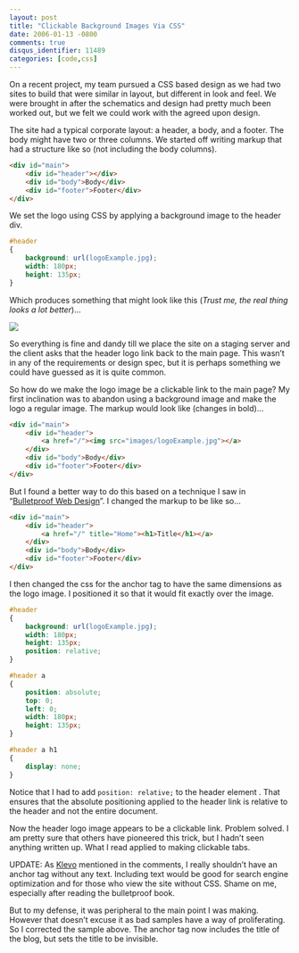 ```yaml
---
layout: post
title: "Clickable Background Images Via CSS"
date: 2006-01-13 -0800
comments: true
disqus_identifier: 11489
categories: [code,css]
---
```

On a recent project, my team pursued a CSS based design as we had two
sites to build that were similar in layout, but different in look and
feel. We were brought in after the schematics and design had pretty much
been worked out, but we felt we could work with the agreed upon design.

The site had a typical corporate layout: a header, a body, and a footer.
The body might have two or three columns. We started off writing markup
that had a structure like so (not including the body columns).

```html
<div id="main">
    <div id="header"></div>
    <div id="body">Body</div>
    <div id="footer">Footer</div>
</div>
```

We set the logo using CSS by applying a background image to the header
div.

```css
#header
{
    background: url(logoExample.jpg);
    width: 180px;
    height: 135px;
}
```

Which produces something that might look like this (*Trust me, the real
thing looks a lot better*)...

![](http://haacked.com/images/PageExample.jpg)

So everything is fine and dandy till we place the site on a staging
server and the client asks that the header logo link back to the main
page. This wasn’t in any of the requirements or design spec, but it is
perhaps something we could have guessed as it is quite common.

So how do we make the logo image be a clickable link to the main page?
My first inclination was to abandon using a background image and make
the logo a regular image. The markup would look like (changes in
bold)...

```html
<div id="main">
    <div id="header">
        <a href="/"><img src="images/logoExample.jpg"></a>
    </div>
    <div id="body">Body</div>
    <div id="footer">Footer</div>
</div>
```

But I found a better way to do this based on a technique I saw in
“[Bulletproof Web
Design](http://www.amazon.com/exec/obidos/redirect?link_code=as2&path=ASIN/0321346939&tag=youvebeenhaac-20&camp=1789&creative=9325 "Bulletproof Web Design")”.
I changed the markup to be like so...

```html
<div id="main">
    <div id="header">
        <a href="/" title="Home"><h1>Title</h1></a>
    </div>
    <div id="body">Body</div>
    <div id="footer">Footer</div>
</div>
```

I then changed the css for the anchor tag to have the same dimensions as
the logo image. I positioned it so that it would fit exactly over the
image.

```css
#header
{
    background: url(logoExample.jpg);
    width: 180px;
    height: 135px;
    position: relative;
}

#header a
{
    position: absolute;
    top: 0;
    left: 0;
    width: 180px;
    height: 135px;
}

#header a h1
{
    display: none;
}
```

Notice that I had to add `position: relative;` to the header element .
That ensures that the absolute positioning applied to the header link is
relative to the header and not the entire document.

Now the header logo image appears to be a clickable link. Problem
solved. I am pretty sure that others have pioneered this trick, but I
hadn’t seen anything written up. What I read applied to making clickable
tabs.

UPDATE: As [Klevo](http://klevo.aspweb.cz/) mentioned in the comments, I
really shouldn’t have an anchor tag without any text. Including text
would be good for search engine optimization and for those who view the
site without CSS. Shame on me, especially after reading the bulletproof
book.

But to my defense, it was peripheral to the main point I was making.
However that doesn’t excuse it as bad samples have a way of
proliferating. So I corrected the sample above. The anchor tag now
includes the title of the blog, but sets the title to be invisible.
